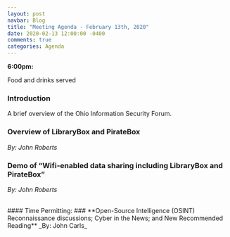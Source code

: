 ```yaml
---
layout: post
navbar: Blog
title: "Meeting Agenda - February 13th, 2020"
date: 2020-02-13 12:00:00 -0400
comments: true
categories: Agenda
---
```


**6:00pm:**

Food and drinks served

### Introduction

A brief overview of the Ohio Information Security Forum.

### **Overview of LibraryBox and PirateBox**
_By: John Roberts_

### **Demo of “Wifi-enabled data sharing including LibraryBox and PirateBox”**
_By: John Roberts_
  
  
<br>  
#### Time Permitting:  
### **Open-Source Intelligence (OSINT) Reconnaissance discussions; Cyber in the News; and New Recommended Reading**
_By: John Carls_

